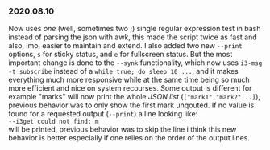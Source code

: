 ### 2020.08.10

Now uses *one* (well, sometimes two ;) single regular expression test in bash instead of parsing the json with awk, this made the script twice as fast and also, imo, easier to maintain and extend. I also added two new `--print` options, `s` for sticky status, and `e` for fullscreen status. But the most important change is done to the `--synk` functionality, which now uses `i3-msg -t subscribe` instead of a `while true; do sleep 10 ...`, and it makes everything much more responsive while at the same time being so much more efficient and nice on system recourses. Some output is different for example "marks" will now print the whole *JSON list* (`["mark1","mark2"...]`), previous behavior was to only show the first mark unqouted. If no value is found for a requested output (`--print`) a line looking like:  
`--i3get could not find: m`  
will be printed, previous behavior was to skip the line i think this new behavior is better especially if one relies on the order of the output lines.
